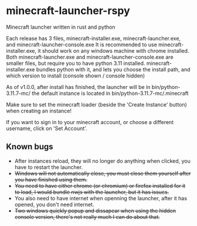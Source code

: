 # minecraft-launcher-rspy
Minecraft launcher written in rust and python

Each release has 3 files, minecraft-installer.exe, minecraft-launcher.exe, and minecraft-launcher-console.exe
It is recommended to use minecraft-installer.exe, it should work on any windows machine with chrome installed.
Both minecraft-launcher.exe and minecraft-launcher-console.exe are smaller files, but require you to have python 3.11 installed.
minecraft-installer.exe bundles python with it, and lets you choose the install path, and which version to install (console shown / console hidden)

As of v1.0.0, after install has finished, the launcher will be in bin/python-3.11.7-mc/
the default instance is located in bin/python-3.11.7-mc/.minecraft

Make sure to set the minecraft loader (beside the 'Create Instance' button) when creating an instance!

If you want to sign in to your minecraft account, or choose a different username, click on 'Set Account'.

## Known bugs
* After instances reload, they will no longer do anything when clicked, you have to restart the launcher.
* ~~Windows will not automatically close, you must close them yourself after you have finished using them.~~
* ~~You need to have either chrome (or chromium) or firefox installed for it to load, I would bundle nwjs with the launcher, but it has issues.~~
* You also need to have internet when openning the launcher, after it has opened, you don't need internet.
* ~~Two windows quickly popup and dissapear when using the hidden console version, there's not really much I can do about that.~~
